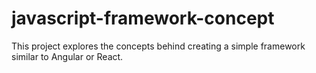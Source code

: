 # javascript-framework-concept
This project explores the concepts behind creating a simple framework similar to Angular or React.
